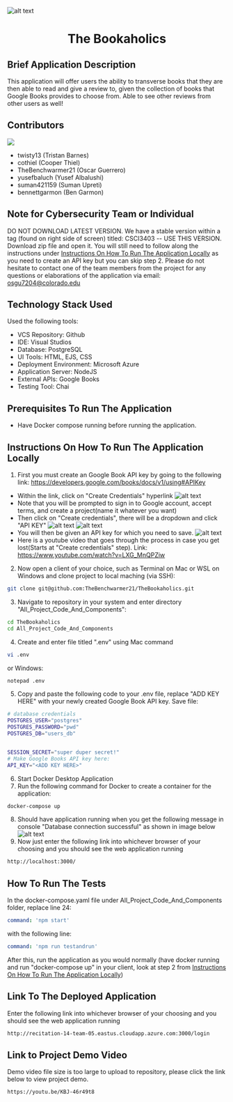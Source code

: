 ![alt text](/All_Project_Code_And_Components/resources/img/zz.png?raw=true)
# <p align="center"> The Bookaholics </p>


## Brief Application Description
This application will offer users the ability to transverse books that they are then able to read and give a review to, given the collection of books that Google Books provides to choose from. Able to see other reviews from other users as well!


## Contributors
<a href="https://github.com/TheBenchwarmer21/TheBookaholics/graphs/contributors">
 <img src="https://contrib.rocks/image?repo=TheBenchwarmer21/TheBookaholics" />
</a>


- twisty13 (Tristan Barnes)
- cothiel (Cooper Thiel)
- TheBenchwarmer21 (Oscar Guerrero)
- yusefbaluch (Yusef Albalushi)
- suman421159 (Suman Upreti)
- bennettgarmon (Ben Garmon)

## Note for Cybersecurity Team or Individual
DO NOT DOWNLOAD LATEST VERSION. We have a stable version within a tag (found on right side of screen) titled: CSCI3403 -- USE THIS VERSION. Download zip file and open it. You will still need to follow along the instructions under [Instructions On How To Run The Application Locally](#instructions-on-how-to-run-the-application-locally) as you need to create an API key but you can skip step 2.
Please do not hesitate to contact one of the team members from the project for any questions or elaborations of the application via email: osgu7204@colorado.edu
## Technology Stack Used


Used the following tools:


- VCS Repository: Github
- IDE: Visual Studios
- Database: PostgreSQL
- UI Tools: HTML, EJS, CSS
- Deployment Environment: Microsoft Azure
- Application Server: NodeJS
- External APIs: Google Books
- Testing Tool: Chai


## Prerequisites To Run The Application


- Have Docker compose running before running the application.


## Instructions On How To Run The Application Locally
1. First you must create an Google Book API key by going to the following link: https://developers.google.com/books/docs/v1/using#APIKey
- Within the link, click on "Create Credentials" hyperlink
![alt text](/All_Project_Code_And_Components/resources/img/Step1.png?raw=true)
- Note that you will be prompted to sign in to Google account, accept terms, and create a project(name it whatever you want)
- Then click on "Create credentials", there will be a dropdown and click "API KEY"
![alt text](/All_Project_Code_And_Components/resources/img/Step2.png?raw=true)
![alt text](/All_Project_Code_And_Components/resources/img/Step3.png?raw=true)
- You will then be given an API key for which you need to save.
![alt text](/All_Project_Code_And_Components/resources/img/Step4.png?raw=true)
- Here is a youtube video that goes through the process in case you get lost(Starts at "Create credentials" step). Link: https://www.youtube.com/watch?v=LXG_MnQPZiw
2. Now open a client of your choice, such as Terminal on Mac or WSL on Windows and clone project to local maching (via SSH):
``` sh
git clone git@github.com:TheBenchwarmer21/TheBookaholics.git
```
3. Navigate to repository in your system and enter directory "All_Project_Code_And_Components":
``` sh
cd TheBookaholics
cd All_Project_Code_And_Components
```


4. Create and enter file titled ".env" using 
Mac command
``` sh
vi .env
```
or Windows:
``` sh
notepad .env
```
5. Copy and paste the following code to your .env file, replace "ADD KEY HERE" with your newly created Google Book API key. Save file:


``` sh
# database credentials
POSTGRES_USER="postgres"
POSTGRES_PASSWORD="pwd"
POSTGRES_DB="users_db"


SESSION_SECRET="super duper secret!"
# Make Google Books API key here:
API_KEY="<ADD KEY HERE>"
```
6. Start Docker Desktop Application
7. Run the following command for Docker to create a container for the application:
``` sh
docker-compose up
```
8. Should have application running when you get the following message in console "Database connection successful" as shown in image below
![alt text](/All_Project_Code_And_Components/resources/img/readyMessage.png?raw=true)
9. Now just enter the following link into whichever browser of your choosing and you should see the web application running
``` sh
http://localhost:3000/
```

## How To Run The Tests


In the docker-compose.yaml file under All_Project_Code_And_Components folder, replace line 24:


```yaml
command: 'npm start'
```


with the following line:


```yaml
command: 'npm run testandrun'
```


After this, run the application as you would normally (have docker running and run "docker-compose up" in your client, look at step 2 from [Instructions On How To Run The Application Locally](#instructions-on-how-to-run-the-application-locally))
## Link To The Deployed Application
Enter the following link into whichever browser of your choosing and you should see the web application running
``` sh
http://recitation-14-team-05.eastus.cloudapp.azure.com:3000/login
```
## Link to Project Demo Video
Demo video file size is too large to upload to repository, please click the link below to view project demo. 
``` sh
https://youtu.be/KBJ-46r49t8	
```
